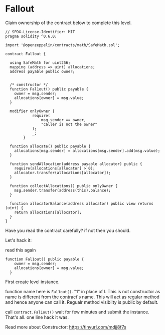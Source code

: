 # Fallout

Claim ownership of the contract below to complete this level.

```solidity
// SPDX-License-Identifier: MIT
pragma solidity ^0.6.0;

import '@openzeppelin/contracts/math/SafeMath.sol';

contract Fallout {
  
  using SafeMath for uint256;
  mapping (address => uint) allocations;
  address payable public owner;


  /* constructor */
  function Fal1out() public payable {
    owner = msg.sender;
    allocations[owner] = msg.value;
  }

  modifier onlyOwner {
	        require(
	            msg.sender == owner,
	            "caller is not the owner"
	        );
	        _;
	    }

  function allocate() public payable {
    allocations[msg.sender] = allocations[msg.sender].add(msg.value);
  }

  function sendAllocation(address payable allocator) public {
    require(allocations[allocator] > 0);
    allocator.transfer(allocations[allocator]);
  }

  function collectAllocations() public onlyOwner {
    msg.sender.transfer(address(this).balance);
  }

  function allocatorBalance(address allocator) public view returns (uint) {
    return allocations[allocator];
  }
}
```

Have you read the contract carefully? if not then you should. 

Let's hack it: 

read this again 

```solidity
function Fal1out() public payable {
    owner = msg.sender;
    allocations[owner] = msg.value;
  }
```

First create level instance.

function name here is `Fal1out()`. "1" in place of l. 
This is not constructor as name is different from the contract's name. This will act as regular method and hence anyone can call it. 
Regualr method visibilty is public by default.

call `contract.Fal1out()`  wait for few minutes and submit the instance. 
That's all. one line hack it was. 

Read more about Constructor: https://tinyurl.com/mdjj8f7s

